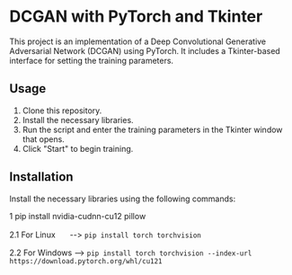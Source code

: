 # DCGAN with PyTorch and Tkinter

This project is an implementation of a Deep Convolutional Generative Adversarial Network (DCGAN) using PyTorch. It includes a Tkinter-based interface for setting the training parameters.

## Usage

1. Clone this repository.
2. Install the necessary libraries.
3. Run the script and enter the training parameters in the Tkinter window that opens.
4. Click "Start" to begin training.

## Installation

Install the necessary libraries using the following commands:

1 pip install nvidia-cudnn-cu12 pillow

2.1 For Linuxㅤㅤ--> ```pip install torch torchvision```

2.2 For Windows --> ```pip install torch torchvision --index-url https://download.pytorch.org/whl/cu121```
